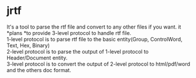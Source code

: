 # jrtf
It's a tool to parse the rtf file and convert to any other files if you want. it *plans *to provide 3-level protocol to handle rtf file.   
1-level protocol is to parse rtf file to the basic entity(Group, ControlWord, Text, Hex, Binary)   
2-level protocol is to parse the output of 1-level protocol to Header/Document entity.   
3-level protocol is to convert the output of 2-level protocol to html/pdf/word and the others doc format.   

